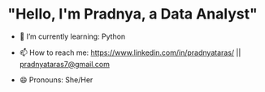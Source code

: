 # "Hello, I'm Pradnya, a Data Analyst"

- 🌱 I’m currently learning: Python

- 📫 How to reach me: https://www.linkedin.com/in/pradnyataras/ || pradnyataras7@gmail.com

- 😄 Pronouns: She/Her


<!---
pradnya0797/pradnya0797 is a ✨ special ✨ repository because its `README.md` (this file) appears on your GitHub profile.
You can click the Preview link to take a look at your changes.
--->
